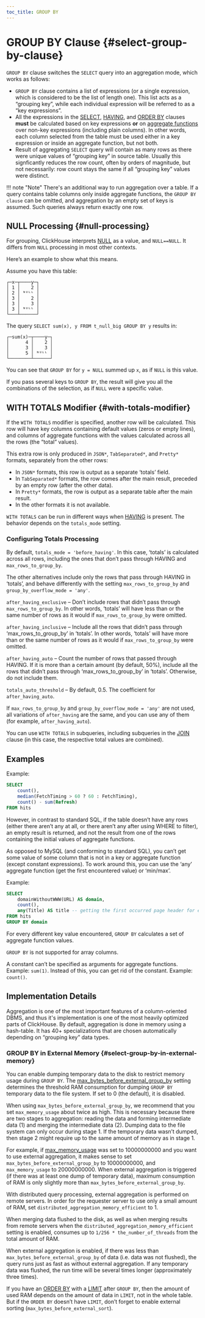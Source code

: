 ```yaml
---
toc_title: GROUP BY
---
```


# GROUP BY Clause {#select-group-by-clause}

`GROUP BY` clause switches the `SELECT` query into an aggregation mode, which works as follows:

-   `GROUP BY` clause contains a list of expressions (or a single expression, which is considered to be the list of length one). This list acts as a “grouping key”, while each individual expression will be referred to as a “key expressions”.
-   All the expressions in the [SELECT](index.md), [HAVING](having.md), and [ORDER BY](order-by.md) clauses **must** be calculated based on key expressions **or** on [aggregate functions](../../../sql-reference/aggregate-functions/index.md) over non-key expressions (including plain columns). In other words, each column selected from the table must be used either in a key expression or inside an aggregate function, but not both.
-   Result of aggregating `SELECT` query will contain as many rows as there were unique values of “grouping key” in source table. Usually this signficantly reduces the row count, often by orders of magnitude, but not necessarily: row count stays the same if all “grouping key” values were distinct.

!!! note "Note" There's an additional way to run aggregation over a table. If a query contains table columns only inside aggregate functions, the `GROUP BY clause` can be omitted, and aggregation by an empty set of keys is assumed. Such queries always return exactly one row.

## NULL Processing {#null-processing}

For grouping, ClickHouse interprets [NULL](../../syntax.md#null-literal) as a value, and `NULL==NULL`.  It differs from `NULL` processing in most other contexts.

Here’s an example to show what this means.

Assume you have this table:

``` text
┌─x─┬────y─┐
│ 1 │    2 │
│ 2 │ ᴺᵁᴸᴸ │
│ 3 │    2 │
│ 3 │    3 │
│ 3 │ ᴺᵁᴸᴸ │
└───┴──────┘
```

The query `SELECT sum(x), y FROM t_null_big GROUP BY y` results in:

``` text
┌─sum(x)─┬────y─┐
│      4 │    2 │
│      3 │    3 │
│      5 │ ᴺᵁᴸᴸ │
└────────┴──────┘
```

You can see that `GROUP BY` for `y = NULL` summed up `x`, as if `NULL` is this value.

If you pass several keys to `GROUP BY`, the result will give you all the combinations of the selection, as if `NULL` were a specific value.

## WITH TOTALS Modifier {#with-totals-modifier}

If the `WITH TOTALS` modifier is specified, another row will be calculated. This row will have key columns containing default values (zeros or empty lines), and columns of aggregate functions with the values calculated across all the rows (the “total” values).

This extra row is only produced in `JSON*`, `TabSeparated*`, and `Pretty*` formats, separately from the other rows:

-   In `JSON*` formats, this row is output as a separate ‘totals’ field.
-   In `TabSeparated*` formats, the row comes after the main result, preceded by an empty row (after the other data).
-   In `Pretty*` formats, the row is output as a separate table after the main result.
-   In the other formats it is not available.

`WITH TOTALS` can be run in different ways when [HAVING](having.md) is present. The behavior depends on the `totals_mode` setting.

### Configuring Totals Processing

By default, `totals_mode = 'before_having'`. In this case, ‘totals’ is calculated across all rows, including the ones that don’t pass through HAVING and `max_rows_to_group_by`.

The other alternatives include only the rows that pass through HAVING in ‘totals’, and behave differently with the setting `max_rows_to_group_by` and `group_by_overflow_mode = 'any'`.

`after_having_exclusive` – Don’t include rows that didn’t pass through `max_rows_to_group_by`. In other words, ‘totals’ will have less than or the same number of rows as it would if `max_rows_to_group_by` were omitted.

`after_having_inclusive` – Include all the rows that didn’t pass through ‘max\_rows\_to\_group\_by’ in ‘totals’. In other words, ‘totals’ will have more than or the same number of rows as it would if `max_rows_to_group_by` were omitted.

`after_having_auto` – Count the number of rows that passed through HAVING. If it is more than a certain amount (by default, 50%), include all the rows that didn’t pass through ‘max\_rows\_to\_group\_by’ in ‘totals’. Otherwise, do not include them.

`totals_auto_threshold` – By default, 0.5. The coefficient for `after_having_auto`.

If `max_rows_to_group_by` and `group_by_overflow_mode = 'any'` are not used, all variations of `after_having` are the same, and you can use any of them (for example, `after_having_auto`).

You can use `WITH TOTALS` in subqueries, including subqueries in the [JOIN](join.md) clause (in this case, the respective total values are combined).

## Examples

Example:

``` sql
SELECT
    count(),
    median(FetchTiming > 60 ? 60 : FetchTiming),
    count() - sum(Refresh)
FROM hits
```

However, in contrast to standard SQL, if the table doesn’t have any rows (either there aren’t any at all, or there aren’t any after using WHERE to filter), an empty result is returned, and not the result from one of the rows containing the initial values of aggregate functions.

As opposed to MySQL (and conforming to standard SQL), you can’t get some value of some column that is not in a key or aggregate function (except constant expressions). To work around this, you can use the ‘any’ aggregate function (get the first encountered value) or ‘min/max’.

Example:

``` sql
SELECT
    domainWithoutWWW(URL) AS domain,
    count(),
    any(Title) AS title -- getting the first occurred page header for each domain.
FROM hits
GROUP BY domain
```

For every different key value encountered, `GROUP BY` calculates a set of aggregate function values.

`GROUP BY` is not supported for array columns.

A constant can’t be specified as arguments for aggregate functions. Example: `sum(1)`. Instead of this, you can get rid of the constant. Example: `count()`.

## Implementation Details

Aggregation is one of the most important features of a column-oriented DBMS, and thus it's implementation is one of the most heavily optimized parts of ClickHouse. By default, aggregation is done in memory using a hash-table. It has 40+ specializations that are chosen automatically depending on “grouping key” data types.

### GROUP BY in External Memory {#select-group-by-in-external-memory}

You can enable dumping temporary data to the disk to restrict memory usage during `GROUP BY`. The [max\_bytes\_before\_external\_group\_by](../../../operations/settings/settings.md#settings-max_bytes_before_external_group_by) setting determines the threshold RAM consumption for dumping `GROUP BY` temporary data to the file system. If set to 0 (the default), it is disabled.

When using `max_bytes_before_external_group_by`, we recommend that you set `max_memory_usage` about twice as high. This is necessary because there are two stages to aggregation: reading the data and forming intermediate data (1) and merging the intermediate data (2). Dumping data to the file system can only occur during stage 1. If the temporary data wasn’t dumped, then stage 2 might require up to the same amount of memory as in stage 1.

For example, if [max\_memory\_usage](../../../operations/settings/settings.md#settings_max_memory_usage) was set to 10000000000 and you want to use external aggregation, it makes sense to set `max_bytes_before_external_group_by` to 10000000000, and `max_memory_usage` to 20000000000. When external aggregation is triggered (if there was at least one dump of temporary data), maximum consumption of RAM is only slightly more than `max_bytes_before_external_group_by`.

With distributed query processing, external aggregation is performed on remote servers. In order for the requester server to use only a small amount of RAM, set `distributed_aggregation_memory_efficient` to 1.

When merging data flushed to the disk, as well as when merging results from remote servers when the `distributed_aggregation_memory_efficient` setting is enabled, consumes up to `1/256 * the_number_of_threads` from the total amount of RAM.

When external aggregation is enabled, if there was less than `max_bytes_before_external_group_by` of data (i.e. data was not flushed), the query runs just as fast as without external aggregation. If any temporary data was flushed, the run time will be several times longer (approximately three times).

If you have an [ORDER BY](order-by.md) with a [LIMIT](limit.md) after `GROUP BY`, then the amount of used RAM depends on the amount of data in `LIMIT`, not in the whole table. But if the `ORDER BY` doesn’t have `LIMIT`, don’t forget to enable external sorting (`max_bytes_before_external_sort`).

